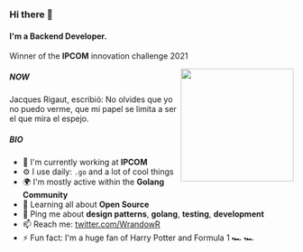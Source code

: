 ### Hi there 👋

#### I'm a Backend Developer.
Winner of the **IPCOM** innovation challenge 2021


  <img align='right' src='https://up.gc-img.net/post_img/2021/03/xKueHYnIwXClCba_d4rp8_4.gif' width='200'>

##### NOW

Jacques Rigaut, escribió: No olvides que yo no puedo verme, que mi papel se limita a ser el que mira el espejo.

##### BIO

- 🏢 I'm currently working at **IPCOM**
- ⚙️ I use daily: `.go` and a lot of cool things
- 🌍 I'm mostly active within the **Golang Community**
- 🌱 Learning all about **Open Source**
- 💬 Ping me about **design patterns**, **golang**, **testing**, **development**
- 📫 Reach me: [twitter.com/WrandowR](https://twitter.com/....)
- ⚡️ Fun fact: I'm a huge fan of Harry Potter and Formula 1 🏎 🏎
